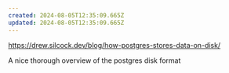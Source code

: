 ```yaml
---
created: 2024-08-05T12:35:09.665Z
updated: 2024-08-05T12:35:09.665Z
---
```

https://drew.silcock.dev/blog/how-postgres-stores-data-on-disk/

A nice thorough overview of the postgres disk format
